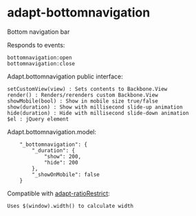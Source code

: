 adapt-bottomnavigation
================

Bottom navigation bar  

Responds to events:  

	bottomnavigation:open
	bottomnavigation:close

Adapt.bottomnavigation public interface:  

	setCustomView(view) : Sets contents to Backbone.View  
	render() : Renders/rerenders custom Backbone.View  
	showMobile(bool) : Show in mobile size true/false  
	show(duration) : Show with millisecond slide-up animation  
	hide(duration) : Hide with millisecond slide-down animation  
	$el : jQuery element

Adapt.bottomnavigation.model: 

```
	"_bottomnavigation": {
	    "_duration": {
	        "show": 200,
	        "hide": 200
	    },
	    "_showOnMobile": false
	}
```

Compatible with [adapt-ratioRestrict](http://github.com/cgkineo/adapt-ratioRestrict):  
	
	Uses $(window).width() to calculate width  